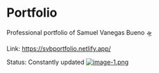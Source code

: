 # Portfolio
Professional portfolio of Samuel Vanegas Bueno 🛸

Link: https://svbportfolio.netlify.app/

Status: Constantly updated
[![image-1.png](https://i.postimg.cc/fbRtxcmv/image-1.png)](https://postimg.cc/75jZ4TBC)
